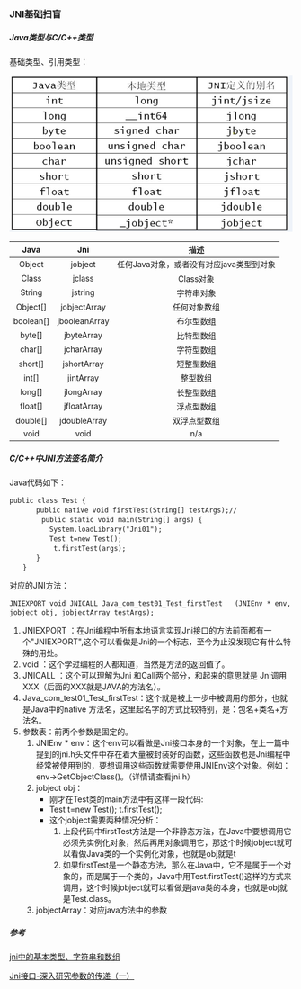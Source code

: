 ### JNI基础扫盲

##### Java类型与C/C++类型
基础类型、引用类型：

![类型对照](imgs/TypeDefs.jpg)

|Java|Jni|描述|
|:-:|:-:|:-:|
|Object|jobject|任何Java对象，或者没有对应java类型到对象|
|Class|jclass|Class对象|
|String|jstring|字符串对象|
|Object[]|jobjectArray|任何对象数组|
|boolean[]|jbooleanArray|布尔型数组|
|byte[]|jbyteArray|比特型数组|
|char[]|jcharArray|字符型数组|
|short[]|jshortArray|短整型数组|
|int[]|jintArray|整型数组|
|long[]|jlongArray|长整型数组|
|float[]|jfloatArray|浮点型数组|
|double[]|jdoubleArray|双浮点型数组|
|void|void|n/a|

##### C/C++中JNI方法签名简介

Java代码如下：
```
public class Test {
　　　　public native void firstTest(String[] testArgs);//
　　　   public static void main(String[] args) {
　　　　　　System.loadLibrary("Jni01");
　　　　　　Test t=new Test();
　　　　　　 t.firstTest(args);
　　　　}
　　}
```

对应的JNI方法：
```
JNIEXPORT void JNICALL Java_com_test01_Test_firstTest   (JNIEnv * env, jobject obj, jobjectArray testArgs);
```
1. JNIEXPORT ：在Jni编程中所有本地语言实现Jni接口的方法前面都有一个"JNIEXPORT",这个可以看做是Jni的一个标志，至今为止没发现它有什么特殊的用处。
2. void ：这个学过编程的人都知道，当然是方法的返回值了。
3. JNICALL ：这个可以理解为Jni 和Call两个部分，和起来的意思就是 Jni调用XXX（后面的XXX就是JAVA的方法名）。
4. Java_com_test01_Test_firstTest：这个就是被上一步中被调用的部分，也就是Java中的native 方法名，这里起名字的方式比较特别，是：包名+类名+方法名。
5. 参数表：前两个参数是固定的。
    1. JNIEnv * env：这个env可以看做是Jni接口本身的一个对象，在上一篇中提到的jni.h头文件中存在着大量被封装好的函数，这些函数也是Jni编程中经常被使用到的，要想调用这些函数就需要使用JNIEnv这个对象。例如：env->GetObjectClass()。（详情请查看jni.h）
    2. jobject obj：
        * 刚才在Test类的main方法中有这样一段代码:　
        * Test t=new Test(); t.firstTest();
        * 这个jobject需要两种情况分析：
            1. 上段代码中firstTest方法是一个非静态方法，在Java中要想调用它必须先实例化对象，然后再用对象调用它，那这个时候jobject就可以看做Java类的一个实例化对象，也就是obj就是t
            2. 如果firstTest是一个静态方法，那么在Java中，它不是属于一个对象的，而是属于一个类的，Java中用Test.firstTest()这样的方式来调用，这个时候jobject就可以看做是java类的本身，也就是obj就是Test.class。
    3. jobjectArray：对应java方法中的参数

##### 参考

[jni中的基本类型、字符串和数组](https://blog.csdn.net/aitumingmumu/article/details/72802949)

[Jni接口-深入研究参数的传递（一）](https://www.cnblogs.com/lsnproj/archive/2012/01/09/2317519.html)
